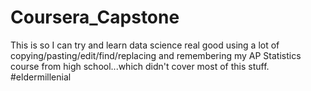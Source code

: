 # Coursera_Capstone
This is so I can try and learn data science real good using a lot of copying/pasting/edit/find/replacing and remembering my AP Statistics course from high school...which didn't cover most of this stuff. #eldermillenial
